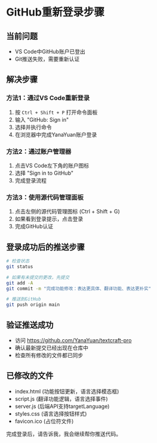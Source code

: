 # GitHub重新登录步骤

## 当前问题
- VS Code中GitHub账户已登出
- Git推送失败，需要重新认证

## 解决步骤

### 方法1：通过VS Code重新登录
1. 按 `Ctrl + Shift + P` 打开命令面板
2. 输入 "GitHub: Sign in"
3. 选择并执行命令
4. 在浏览器中完成YanaYuan账户登录

### 方法2：通过账户管理器
1. 点击VS Code左下角的账户图标
2. 选择 "Sign in to GitHub"
3. 完成登录流程

### 方法3：使用源代码管理面板
1. 点击左侧的源代码管理图标 (Ctrl + Shift + G)
2. 如果看到登录提示，点击登录
3. 完成GitHub认证

## 登录成功后的推送步骤
```bash
# 检查状态
git status

# 如果有未提交的更改，先提交
git add -A
git commit -m "完成功能修改：表达更具体、翻译功能、表达更朴实"

# 推送到GitHub
git push origin main
```

## 验证推送成功
- 访问 https://github.com/YanaYuan/textcraft-pro
- 确认最新提交已经出现在仓库中
- 检查所有修改的文件都已同步

## 已修改的文件
- index.html (功能按钮更新，语言选择模态框)
- script.js (翻译功能逻辑，语言选择事件) 
- server.js (后端API支持targetLanguage)
- styles.css (语言选择按钮样式)
- favicon.ico (占位符文件)

完成登录后，请告诉我，我会继续帮你推送代码。
